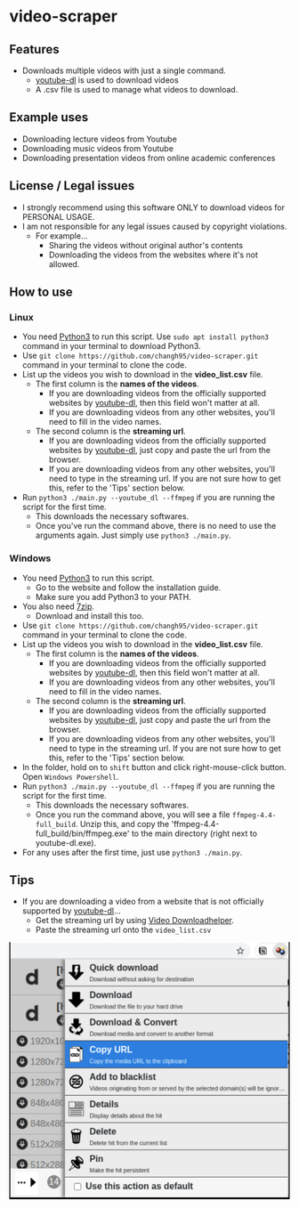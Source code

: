 # video-scraper

## Features

- Downloads multiple videos with just a single command.
  - [youtube-dl](https://github.com/ytdl-org/youtube-dl) is used to download videos
  - A .csv file is used to manage what videos to download.

## Example uses

- Downloading lecture videos from Youtube
- Downloading music videos from Youtube
- Downloading presentation videos from online academic conferences

## License / Legal issues

- I strongly recommend using this software ONLY to download videos for PERSONAL USAGE.
- I am not responsible for any legal issues caused by copyright violations.
  - For example...
    - Sharing the videos without original author's contents
    - Downloading the videos from the websites where it's not allowed.

## How to use

### Linux

- You need [Python3](https://www.python.org/downloads/) to run this script. Use `sudo apt install python3` command in your terminal to download Python3.
- Use `git clone https://github.com/changh95/video-scraper.git` command in your terminal to clone the code.
- List up the videos you wish to download in the **video_list.csv** file.
  - The first column is the **names of the videos**.
    - If you are downloading videos from the officially supported websites by [youtube-dl](https://github.com/ytdl-org/youtube-dl), then this field won't matter at all.
    - If you are downloading videos from any other websites, you'll need to fill in the video names.
  - The second column is the **streaming url**.
    - If you are downloading videos from the officially supported websites by [youtube-dl](https://github.com/ytdl-org/youtube-dl), just copy and paste the url from the browser.
    - If you are downloading videos from any other websites, you'll need to type in the streaming url. If you are not sure how to get this, refer to the 'Tips' section below.
- Run `python3 ./main.py --youtube_dl --ffmpeg` if you are running the script for the first time.
  - This downloads the necessary softwares.
  - Once you've run the command above, there is no need to use the arguments again. Just simply use `python3 ./main.py`.

### Windows

- You need [Python3](https://www.python.org/downloads/) to run this script.
  - Go to the website and follow the installation guide.
  - Make sure you add Python3 to your PATH.
- You also need [7zip](https://www.7-zip.org/).
  - Download and install this too.
- Use `git clone https://github.com/changh95/video-scraper.git` command in your terminal to clone the code.
- List up the videos you wish to download in the **video_list.csv** file.
  - The first column is the **names of the videos**.
    - If you are downloading videos from the officially supported websites by [youtube-dl](https://github.com/ytdl-org/youtube-dl), then this field won't matter at all.
    - If you are downloading videos from any other websites, you'll need to fill in the video names.
  - The second column is the **streaming url**.
    - If you are downloading videos from the officially supported websites by [youtube-dl](https://github.com/ytdl-org/youtube-dl), just copy and paste the url from the browser.
    - If you are downloading videos from any other websites, you'll need to type in the streaming url. If you are not sure how to get this, refer to the 'Tips' section below.
- In the folder, hold on to `shift` button and click right-mouse-click button. Open `Windows Powershell`.
- Run `python3 ./main.py --youtube_dl --ffmpeg` if you are running the script for the first time.
  - This downloads the necessary softwares.
  - Once you run the command above, you will see a file `ffmpeg-4.4-full_build`. Unzip this, and copy the 'ffmpeg-4.4-full_build/bin/ffmpeg.exe' to the main directory (right next to youtube-dl.exe).
- For any uses after the first time, just use `python3 ./main.py`.

## Tips

- If you are downloading a video from a website that is not officially supported by [youtube-dl](https://github.com/ytdl-org/youtube-dl)...
  - Get the streaming url by using [Video Downloadhelper](https://chrome.google.com/webstore/detail/video-downloadhelper/lmjnegcaeklhafolokijcfjliaokphfk?hl=ko).
  - Paste the streaming url onto the `video_list.csv`

![](./image.png)
